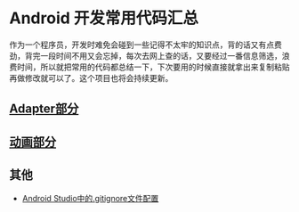 # Android 开发常用代码汇总

作为一个程序员，开发时难免会碰到一些记得不太牢的知识点，背的话又有点费劲，背完一段时间不用又会忘掉，每次去网上查的话，又要经过一番信息筛选，浪费时间，所以就把常用的代码都总结一下，下次要用的时候直接就拿出来复制粘贴再做修改就可以了。这个项目也将会持续更新。

## [Adapter部分](https://github.com/xiaoniu/Android-Common-Code/blob/master/introduction/Adapter.md)

## [动画部分](https://github.com/xiaoniu/Android-Common-Code/blob/master/introduction/Animation.md)

## 其他

* [Android Studio中的.gitignore文件配置](https://github.com/xiaoniu/Android-Common-Code/blob/master/code/gitignore-code.md)
